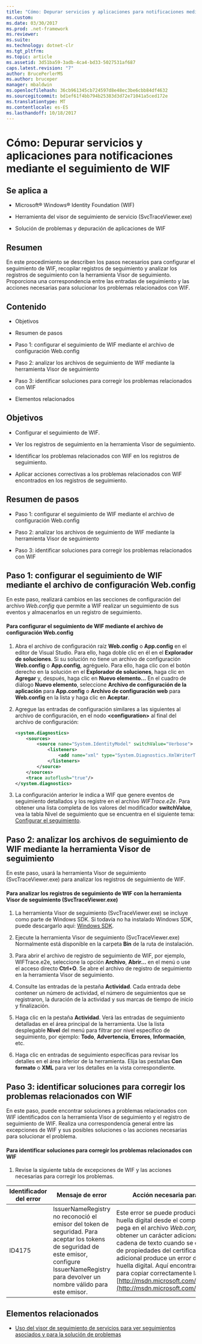 ```yaml
---
title: "Cómo: Depurar servicios y aplicaciones para notificaciones mediante el seguimiento de WIF"
ms.custom: 
ms.date: 03/30/2017
ms.prod: .net-framework
ms.reviewer: 
ms.suite: 
ms.technology: dotnet-clr
ms.tgt_pltfrm: 
ms.topic: article
ms.assetid: 3d51ba59-3adb-4ca4-bd33-5027531af687
caps.latest.revision: "7"
author: BrucePerlerMS
ms.author: bruceper
manager: mbaldwin
ms.openlocfilehash: 36cb961345cb724597d8e48ec3be6cbb84df4632
ms.sourcegitcommit: bd1ef61f4bb794b25383d3d72e71041a5ced172e
ms.translationtype: MT
ms.contentlocale: es-ES
ms.lasthandoff: 10/18/2017
---
```

# <a name="how-to-debug-claims-aware-applications-and-services-using-wif-tracing"></a>Cómo: Depurar servicios y aplicaciones para notificaciones mediante el seguimiento de WIF
## <a name="applies-to"></a>Se aplica a  
  
-   Microsoft® Windows® Identity Foundation (WIF)  
  
-   Herramienta del visor de seguimiento de servicio (SvcTraceViewer.exe)  
  
-   Solución de problemas y depuración de aplicaciones de WIF  
  
## <a name="summary"></a>Resumen  
 En este procedimiento se describen los pasos necesarios para configurar el seguimiento de WIF, recopilar registros de seguimiento y analizar los registros de seguimiento con la herramienta Visor de seguimiento. Proporciona una correspondencia entre las entradas de seguimiento y las acciones necesarias para solucionar los problemas relacionados con WIF.  
  
## <a name="contents"></a>Contenido  
  
-   Objetivos  
  
-   Resumen de pasos  
  
-   Paso 1: configurar el seguimiento de WIF mediante el archivo de configuración Web.config  
  
-   Paso 2: analizar los archivos de seguimiento de WIF mediante la herramienta Visor de seguimiento  
  
-   Paso 3: identificar soluciones para corregir los problemas relacionados con WIF  
  
-   Elementos relacionados  
  
## <a name="objectives"></a>Objetivos  
  
-   Configurar el seguimiento de WIF.  
  
-   Ver los registros de seguimiento en la herramienta Visor de seguimiento.  
  
-   Identificar los problemas relacionados con WIF en los registros de seguimiento.  
  
-   Aplicar acciones correctivas a los problemas relacionados con WIF encontrados en los registros de seguimiento.  
  
## <a name="summary-of-steps"></a>Resumen de pasos  
  
-   Paso 1: configurar el seguimiento de WIF mediante el archivo de configuración Web.config  
  
-   Paso 2: analizar los archivos de seguimiento de WIF mediante la herramienta Visor de seguimiento  
  
-   Paso 3: identificar soluciones para corregir los problemas relacionados con WIF  
  
## <a name="step-1--configure-wif-tracing-using-webconfig-configuration-file"></a>Paso 1: configurar el seguimiento de WIF mediante el archivo de configuración Web.config  
 En este paso, realizará cambios en las secciones de configuración del archivo *Web.config* que permite a WIF realizar un seguimiento de sus eventos y almacenarlos en un registro de seguimiento.  
  
#### <a name="to-configure-wif-tracing-using-webconfig-configuration-file"></a>Para configurar el seguimiento de WIF mediante el archivo de configuración Web.config  
  
1.  Abra el archivo de configuración raíz **Web.config** o **App.config** en el editor de Visual Studio. Para ello, haga doble clic en él en el **Explorador de soluciones**. Si su solución no tiene un archivo de configuración **Web.config** o **App.config**, agréguelo. Para ello, haga clic con el botón derecho en la solución en el **Explorador de soluciones**, haga clic en **Agregar** y, después, haga clic en **Nuevo elemento…** En el cuadro de diálogo **Nuevo elemento**, seleccione **Archivo de configuración de la aplicación** para **App.config** o **Archivo de configuración web** para **Web.config** en la lista y haga clic en **Aceptar**.  
  
2.  Agregue las entradas de configuración similares a las siguientes al archivo de configuración, en el nodo **\<configuration>** al final del archivo de configuración:  
  
    ```xml  
    <system.diagnostics>  
        <sources>  
            <source name="System.IdentityModel" switchValue="Verbose">  
                <listeners>  
                    <add name="xml" type="System.Diagnostics.XmlWriterTraceListener" initializeData="WIFTrace.e2e"/>  
                </listeners>  
            </source>  
        </sources>  
        <trace autoflush="true"/>  
    </system.diagnostics>  
    ```  
  
3.  La configuración anterior le indica a WIF que genere eventos de seguimiento detallados y los registre en el archivo *WIFTrace.e2e*. Para obtener una lista completa de los valores del modificador **switchValue**, vea la tabla Nivel de seguimiento que se encuentra en el siguiente tema: [Configurar el seguimiento](http://msdn.microsoft.com/library/ms733025.aspx).  
  
## <a name="step-2--analyze-wif-trace-files-using-trace-viewer-tool"></a>Paso 2: analizar los archivos de seguimiento de WIF mediante la herramienta Visor de seguimiento  
 En este paso, usará la herramienta Visor de seguimiento (SvcTraceViewer.exe) para analizar los registros de seguimiento de WIF.  
  
#### <a name="to-analyze-wif-trace-logs-using-trace-viewer-tool-svctraceviewerexe"></a>Para analizar los registros de seguimiento de WIF con la herramienta Visor de seguimiento (SvcTraceViewer.exe)  
  
1.  La herramienta Visor de seguimiento (SvcTraceViewer.exe) se incluye como parte de Windows SDK. Si todavía no ha instalado Windows SDK, puede descargarlo aquí: [Windows SDK](http://www.microsoft.com/download/en/details.aspx?id=8279).  
  
2.  Ejecute la herramienta Visor de seguimiento (SvcTraceViewer.exe) Normalmente está disponible en la carpeta **Bin** de la ruta de instalación.  
  
3.  Para abrir el archivo de registro de seguimiento de WIF, por ejemplo, WIFTrace.e2e, seleccione la opción **Archivo**, **Abrir…** en el menú o use el acceso directo **Ctrl+O**. Se abre el archivo de registro de seguimiento en la herramienta Visor de seguimiento.  
  
4.  Consulte las entradas de la pestaña **Actividad**. Cada entrada debe contener un número de actividad, el número de seguimientos que se registraron, la duración de la actividad y sus marcas de tiempo de inicio y finalización.  
  
5.  Haga clic en la pestaña **Actividad**. Verá las entradas de seguimiento detalladas en el área principal de la herramienta. Use la lista desplegable **Nivel** del menú para filtrar por nivel específico de seguimiento, por ejemplo: **Todo**, **Advertencia**, **Errores**, **Información**, etc.  
  
6.  Haga clic en entradas de seguimiento específicas para revisar los detalles en el área inferior de la herramienta. Elija las pestañas **Con formato** o **XML** para ver los detalles en la vista correspondiente.  
  
## <a name="step-3--identify-solutions-to-fix-wif-related-issues"></a>Paso 3: identificar soluciones para corregir los problemas relacionados con WIF  
 En este paso, puede encontrar soluciones a problemas relacionados con WIF identificados con la herramienta Visor de seguimiento y el registro de seguimiento de WIF. Realiza una correspondencia general entre las excepciones de WIF y sus posibles soluciones o las acciones necesarias para solucionar el problema.  
  
#### <a name="to-identify-solutions-to-fix-wif-related-issues"></a>Para identificar soluciones para corregir los problemas relacionados con WIF  
  
1.  Revise la siguiente tabla de excepciones de WIF y las acciones necesarias para corregir los problemas.  
  
|**Identificador del error**|**Mensaje de error**|**Acción necesaria para corregir el error**|  
|-|-|-|  
|ID4175|IssuerNameRegistry no reconoció el emisor del token de seguridad.  Para aceptar los tokens de seguridad de este emisor, configure IssuerNameRegistry para devolver un nombre válido para este emisor.|Este error se puede producir cuando se copia una huella digital desde el complemento MMC y se pega en el archivo *Web.config*. En concreto, puede obtener un carácter adicional no imprimible en la cadena de texto cuando se copia desde la ventana de propiedades del certificado. Este carácter adicional produce un error de coincidencia de la huella digital. Aquí encontrará el procedimiento para copiar correctamente la huella digital: [http://msdn.microsoft.com/library/ff359102.aspx](http://msdn.microsoft.com/library/ff359102.aspx).|  
  
## <a name="related-items"></a>Elementos relacionados  
  
-   [Uso del visor de seguimiento de servicios para ver seguimientos asociados y para la solución de problemas](http://msdn.microsoft.com/library/aa751795.aspx)
